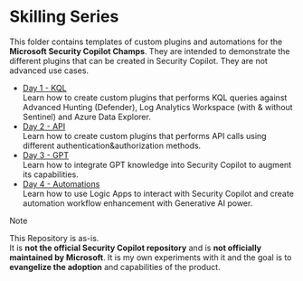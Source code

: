 # Skilling Series

This folder contains templates of custom plugins and automations for the **Microsoft Security Copilot Champs**. They are intended to demonstrate the different plugins that can be created in Security Copilot. They are not advanced use cases.

- [Day 1 - KQL](https://github.com/mariocuomo/Experimenting-With-Security-Copilot/tree/main/skilling%20series/Day%201%20-%20KQL) <br>
Learn how to create custom plugins that performs KQL queries against Advanced Hunting (Defender), Log Analytics Workspace (with & without Sentinel) and Azure Data Explorer.
- [Day 2 - API](https://github.com/mariocuomo/Experimenting-With-Security-Copilot/tree/main/skilling%20series/Day%202%20-%20API) <br>
Learn how to create custom plugins that performs API calls using different authentication&authorization methods.
- [Day 3 - GPT](https://github.com/mariocuomo/Experimenting-With-Security-Copilot/tree/main/skilling%20series/Day%203%20-%20GPT) <br>
Learn how to integrate GPT knowledge into Security Copilot to augment its capabilities.
- [Day 4 - Automations](https://github.com/mariocuomo/Experimenting-With-Security-Copilot/tree/main/skilling%20series/Day%204%20-%20Automations) <br>
Learn how to use Logic Apps to interact with Security Copilot and create automation workflow enhancement with Generative AI power.



> [!NOTE]  
> This Repository is as-is. <br> It is **not the official Security Copilot repository** and is **not officially maintained by Microsoft**. It is my own experiments with it and the goal is to **evangelize the adoption** and capabilities of the product.

